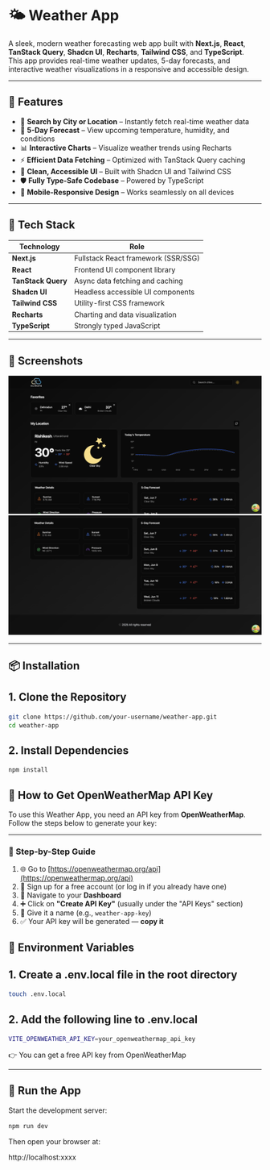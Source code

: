 # 🌤️ Weather App

A sleek, modern weather forecasting web app built with **Next.js**, **React**, **TanStack Query**, **Shadcn UI**, **Recharts**, **Tailwind CSS**, and **TypeScript**.  
This app provides real-time weather updates, 5-day forecasts, and interactive weather visualizations in a responsive and accessible design.

---

## 🚀 Features

- 📍 **Search by City or Location** – Instantly fetch real-time weather data
- 📅 **5-Day Forecast** – View upcoming temperature, humidity, and conditions
- 📊 **Interactive Charts** – Visualize weather trends using Recharts
- ⚡ **Efficient Data Fetching** – Optimized with TanStack Query caching
- 🎨 **Clean, Accessible UI** – Built with Shadcn UI and Tailwind CSS
- 🛡️ **Fully Type-Safe Codebase** – Powered by TypeScript
- 📱 **Mobile-Responsive Design** – Works seamlessly on all devices

---

## 🧱 Tech Stack

| Technology        | Role                                |
|-------------------|-------------------------------------|
| **Next.js**        | Fullstack React framework (SSR/SSG) |
| **React**          | Frontend UI component library        |
| **TanStack Query** | Async data fetching and caching     |
| **Shadcn UI**      | Headless accessible UI components   |
| **Tailwind CSS**   | Utility-first CSS framework         |
| **Recharts**       | Charting and data visualization     |
| **TypeScript**     | Strongly typed JavaScript           |

---

## 📸 Screenshots


![Weather UI](public/ss1.png)  
![Forecast Graph](public/ss2.png)

---

## 📦 Installation

## 1. Clone the Repository

```bash
git clone https://github.com/your-username/weather-app.git
cd weather-app
```

## 2. Install Dependencies
```bash
npm install
```

## 🔑 How to Get OpenWeatherMap API Key

To use this Weather App, you need an API key from **OpenWeatherMap**. Follow the steps below to generate your key:

---

### 📝 Step-by-Step Guide

1. 🌐 Go to [https://openweathermap.org/api](https://openweathermap.org/api)
2. 🔐 Sign up for a free account (or log in if you already have one)
3. 👤 Navigate to your **Dashboard**
4. ➕ Click on **"Create API Key"** (usually under the "API Keys" section)
5. 📝 Give it a name (e.g., `weather-app-key`)
6. ✅ Your API key will be generated — **copy it**


## 🔐 Environment Variables

## 1. Create a .env.local file in the root directory
```bash
touch .env.local
```

## 2. Add the following line to .env.local
```bash
VITE_OPENWEATHER_API_KEY=your_openweathermap_api_key
```
👉 You can get a free API key from OpenWeatherMap

---

## 🧪 Run the App

Start the development server:
```bash
npm run dev
```
Then open your browser at:

http://localhost:xxxx
